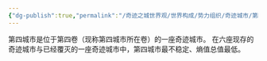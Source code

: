 ```yaml
---
{"dg-publish":true,"permalink":"/奇迹之城世界观/世界构成/势力组织/奇迹城市/第四城市/第四城市（Quarta Urbs）/","dgPassFrontmatter":true}
---
```


第四城市是位于第四卷（现称第四城市所在卷）的一座奇迹城市。
在六座现存的奇迹城市与已经覆灭的一座奇迹城市中，第四城市最不稳定、熵值总值最低。
